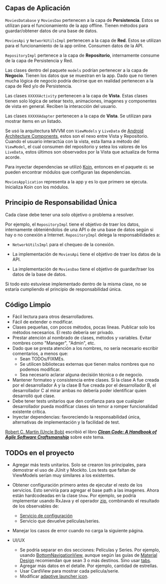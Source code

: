 ## Capas de Aplicación
`MoviesDatabase` y `MoviesDao` pertenecen a la capa de **Persistencia**. Estos se utilizan para el funcionamiento de la app offline. Tienen métodos para guardar/obtener datos de una base de datos.

`MoviesApi` y `NetworkUtilsImpl` pertenecen a la capa de **Red**. Estos se utilizan para el funcionamiento de la app online. Consumen datos de la API.

`RepositoryImpl` pertenece a la capa de **Repositorio**, internamente consume de la capa de Persistencia y Red.

Las clases dentro del paquete `models` podrían pertenecer a la capa de **Negocio**. Tienen los datos que se muestran en la app. Dado que no tienen mucha lógica de negocio podría decirse que en realidad pertenecen a la capa de Red y/o de Persistencia.

Las clases `XXXXXActivity` pertenecen a la capa de **Vista**. Estas clases tienen solo lógica de setear texto, animaciones, imagenes y componentes de vista en general. Reciben la interacción del usuario.

Las clases `XXXXXAdapter` pertenecen a la capa de **Vista**. Se utilizan para mostrar items en un listado.

Se usó la arquitectura MVVM con `ViewModels` y `LiveData` de [Android Architecture Components](https://developer.android.com/topic/libraries/architecture), estos son el nexo entre Vista y Repositorio. Cuando el usuario interactúa con la vista, esta llama a método del `ViewModel`, el cual consumen del repositorio y setea los valores de los `LiveData`, estos últimos son observados por la Vista que actualiza de forma acorde.

Para inyectar dependencias se utilizó [Koin](https://insert-koin.io/), entonces en el paquete `di` se pueden encontrar módulos que configuran las dependencias.

`MoviesApplication` representa a la app y es lo que primero se ejecuta. Inicializa Koin con los módulos.

## Principio de Responsabilidad Única
Cada clase debe tener una solo objetivo o problema a resolver. 

Por ejemplo, el `RepositoryImpl` tiene el objetivo de traer los datos, internamente obteniéndolos de una API o de una base de datos según si hay o no conexión a Internet. `RepositoryImpl` delega la responsabilidades a:

* `NetworkUtilsImpl` para el chequeo de la conexión.

* La implementación de `MoviesApi` tiene el objetivo de traer los datos de la API.

* La implementación de `MoviesDao` tiene el objetivo de guardar/traer los datos de la base de datos.

Si todo esto estuviese implementado dentro de la misma clase, no se estaría cumpliendo el principio de responsabilidad única.

## Código Limpio
* Fácil lectura para otros desarrolladores.
* Fácil de extender o modificar.
* Clases pequeñas, con pocos métodos, pocas líneas. Publicar solo los métodos necesarios. El resto debería ser privado.
* Prestar atención al nombrado de clases, métodos y variables. Evitar nombres como "Manager", "Admin", etc.
* Dado que se presta atención a los nombres, no sería necesario escribir comentarios, a menos que:
	* Sean TODOs/FIXMEs.
	* Se utilicen bibliotecas externas que tienen malos nombres que no podemos modificar.
	* Sea necesario aclarar alguna decisión técnica o de negocio.
* Mantener formateo y consistencia entre clases. Si la clase A fue creada por el desarrollador A y la clase B fue creada por el desarrollador B, el desarrollador C al mirar ambas no debería poder identificar quien desarrolló qué clase.
* Debe tener tests unitarios que den confianza para que cualquier desarrollador pueda modificar clases sin temor a romper funcionalidad existente crítica.
* Inyectar dependencias: favoreciendo la responsabilidad única, alternativas de implementación y la facilidad de test.

[Robert C. Martin (Uncle Bob)](https://en.wikipedia.org/wiki/Robert_C._Martin) escribió el libro [***Clean Code: A Handbook of Agile Software Craftsmanship***](https://www.amazon.com/Clean-Code-Handbook-Software-Craftsmanship-ebook/dp/B001GSTOAM) sobre este tema.

## TODOs en el proyecto
* Agregar más tests unitarios. Solo se crearon los principales, para demostrar el uso de JUnit y Mockito. Los tests que faltan de ViewModels serían muy similares a los existentes.

* Obtener configuración primero antes de ejecutar el resto de los servicios. Esto serviría para agregar el base path a las imagenes. Ahora están hardcodeadas en la clase `Show`. Por ejemplo, se podría implementar usando RxJava y el operador [zip](http://reactivex.io/documentation/operators/zip.html), combinando el resultado de los observables de:
	* [Servicio de configuración](https://developers.themoviedb.org/3/configuration/get-api-configuration)
	* Servicio que devuelve películas/series.
       
* Manejar los casos de error cuando no carga la siguiente página.

* UI/UX
	* Se podría separar en dos secciones: Películas y Series. Por ejemplo, usando [BottomNavigationView](https://developer.android.com/reference/android/support/design/widget/BottomNavigationView), aunque según las guías de [Material Design](https://material.io/design/components/bottom-navigation.html) recomiendan que sean 3 o más destinos. Sino usar [tabs](https://material.io/design/components/tabs.html).
	* Agregar más datos en el detalle. Por ejemplo, cantidad de estrellas.
	* Usar CardView para mostrar cada película/serie.
	* Modificar [adaptive launcher icon](https://developer.android.com/guide/practices/ui_guidelines/icon_design_adaptive?hl=en).
